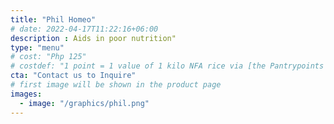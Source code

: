 ```yaml
---
title: "Phil Homeo"
# date: 2022-04-17T11:22:16+06:00
description : Aids in poor nutrition"
type: "menu"
# cost: "Php 125"
# costdef: "1 point = 1 value of 1 kilo NFA rice via [the Pantrypoints system](https://pantrypoints.com)"
cta: "Contact us to Inquire"
# first image will be shown in the product page
images:
  - image: "/graphics/phil.png"
---
```


